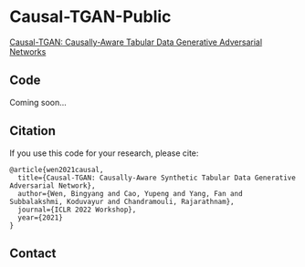 # Causal-TGAN-Public
[Causal-TGAN: Causally-Aware Tabular Data Generative Adversarial Networks](https://openreview.net/forum?id=BEhxCh4dvW5)

## Code
Coming soon...
## Citation
If you use this code for your research, please cite:
```
@article{wen2021causal,
  title={Causal-TGAN: Causally-Aware Synthetic Tabular Data Generative Adversarial Network},
  author={Wen, Bingyang and Cao, Yupeng and Yang, Fan and Subbalakshmi, Koduvayur and Chandramouli, Rajarathnam},
  journal={ICLR 2022 Workshop},
  year={2021}
}
```

## Contact 
